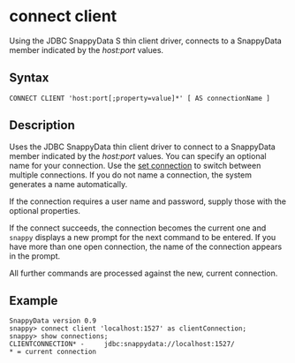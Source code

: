 # connect client

Using the JDBC SnappyData S thin client driver, connects to a SnappyData member indicated by the *host:port* values.

## Syntax

``` pre
CONNECT CLIENT 'host:port[;property=value]*' [ AS connectionName ]
```

## Description

Uses the JDBC SnappyData thin client driver to connect to a SnappyData member indicated by the *host:port* values. You can specify an optional name for your connection. Use the [set connection](set_connection.md) to switch between multiple connections. If you do not name a connection, the system generates a name automatically.

If the connection requires a user name and password, supply those with the optional properties.

If the connect succeeds, the connection becomes the current one and `snappy` displays a new prompt for the next command to be entered. If you have more than one open connection, the name of the connection appears in the prompt.

All further commands are processed against the new, current connection.

## Example

``` pre
SnappyData version 0.9
snappy> connect client 'localhost:1527' as clientConnection;
snappy> show connections;
CLIENTCONNECTION* -     jdbc:snappydata://localhost:1527/
* = current connection
```


